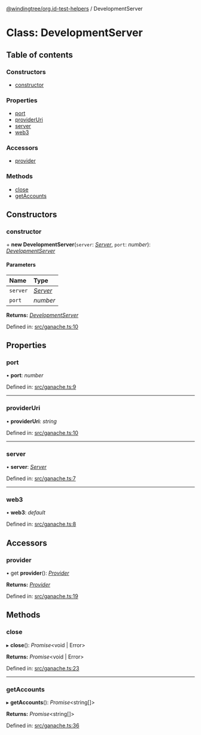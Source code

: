 [@windingtree/org.id-test-helpers](../README.md) / DevelopmentServer

# Class: DevelopmentServer

## Table of contents

### Constructors

- [constructor](developmentserver.md#constructor)

### Properties

- [port](developmentserver.md#port)
- [providerUri](developmentserver.md#provideruri)
- [server](developmentserver.md#server)
- [web3](developmentserver.md#web3)

### Accessors

- [provider](developmentserver.md#provider)

### Methods

- [close](developmentserver.md#close)
- [getAccounts](developmentserver.md#getaccounts)

## Constructors

### constructor

\+ **new DevelopmentServer**(`server`: [*Server*](../interfaces/ganache.server.md), `port`: *number*): [*DevelopmentServer*](developmentserver.md)

#### Parameters

| Name | Type |
| :------ | :------ |
| `server` | [*Server*](../interfaces/ganache.server.md) |
| `port` | *number* |

**Returns:** [*DevelopmentServer*](developmentserver.md)

Defined in: [src/ganache.ts:10](https://github.com/windingtree/org.id-sdk/blob/4fdede4/packages/test-helpers/src/ganache.ts#L10)

## Properties

### port

• **port**: *number*

Defined in: [src/ganache.ts:9](https://github.com/windingtree/org.id-sdk/blob/4fdede4/packages/test-helpers/src/ganache.ts#L9)

___

### providerUri

• **providerUri**: *string*

Defined in: [src/ganache.ts:10](https://github.com/windingtree/org.id-sdk/blob/4fdede4/packages/test-helpers/src/ganache.ts#L10)

___

### server

• **server**: [*Server*](../interfaces/ganache.server.md)

Defined in: [src/ganache.ts:7](https://github.com/windingtree/org.id-sdk/blob/4fdede4/packages/test-helpers/src/ganache.ts#L7)

___

### web3

• **web3**: *default*

Defined in: [src/ganache.ts:8](https://github.com/windingtree/org.id-sdk/blob/4fdede4/packages/test-helpers/src/ganache.ts#L8)

## Accessors

### provider

• get **provider**(): [*Provider*](../interfaces/ganache.provider.md)

**Returns:** [*Provider*](../interfaces/ganache.provider.md)

Defined in: [src/ganache.ts:19](https://github.com/windingtree/org.id-sdk/blob/4fdede4/packages/test-helpers/src/ganache.ts#L19)

## Methods

### close

▸ **close**(): *Promise*<void \| Error\>

**Returns:** *Promise*<void \| Error\>

Defined in: [src/ganache.ts:23](https://github.com/windingtree/org.id-sdk/blob/4fdede4/packages/test-helpers/src/ganache.ts#L23)

___

### getAccounts

▸ **getAccounts**(): *Promise*<string[]\>

**Returns:** *Promise*<string[]\>

Defined in: [src/ganache.ts:36](https://github.com/windingtree/org.id-sdk/blob/4fdede4/packages/test-helpers/src/ganache.ts#L36)
